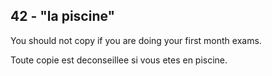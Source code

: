 42 - "la piscine"
-----------------

You should not copy if you are doing your first month exams. 

Toute copie est deconseillee si vous etes en piscine. 
